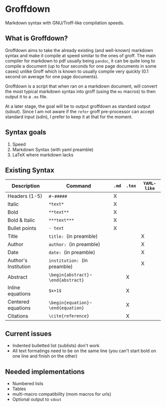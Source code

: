 # Groffdown
Markdown syntax with GNU/Troff-like compilation speeds.

## What is Groffdown?
Groffdown aims to take the already existing (and well-known)
markdown syntax and make it compile at speed similar to the
ones of groff. The main compiler for markdown to pdf usually
being `pandoc`, it can be quite long to compile a document (up
to four seconds for one page documents
in some cases) unlike Groff which is known
to usually compile very quickly (0.1 second on average for
one page documents).

Groffdown is a script that when ran on a markdown document,
will convert the most typical markdown syntax into groff
(using the `ms` macros) to then output it to a `.ms` file.

At a later stage, the goal will be to output groffdown
as standard output (sdout). Since I am not aware if the
`refer` groff pre-processor can accept standard input
(sdin), I prefer to keep it at that for the moment.

## Syntax goals

1. Speed
2. Markdown Syntax (with yaml preamble)
3. LaTeX where markdown lacks


## Existing Syntax

| Description          | Command                             | `.md` | `.tex` | `YAML-like` |
|----------------------|-------------------------------------|-------|--------|-------------|
| Headers (1-5)        | `#`-`#####`                         | X     |        |             |
| Italic               | `*text*`                            | X     |        |             |
| Bold                 | `**text**`                          | X     |        |             |
| Bold & Italic        | `***text***`                        | X     |        |             |
| Bullet points        | `- text`                            | X     |        |             |
| Title                | `title: `(in preamble)              |       |        | X           |
| Author               | `author: `(in preamble)             |       |        | X           |
| Date                 | `date: `(in preamble)               |       |        | X           |
| Author's Institution | `institution: `(in preamble)        |       |        | X           |
| Abstract             | `\begin{abstract}`-`\end{abstract}` |       | X      |             |
| Inline equations     | `$x+1$`                             |       | X      |             |
| Centered equations   | `\begin{equation}`-`\end{equation}` |       | X      |             |
| Citations            | `\cite{reference}`                  |       | X      |             |

## Current issues
- Indented bulletted list (sublists) don't work
- All text formatings need to be on the same line (you can't start bold
  on one line and finish on the other)

## Needed implementations
- Numbered lists
- Tables
- multi-macro compatibility (mom macros for urls)
- Optional output to `sdout`
